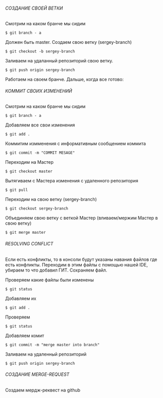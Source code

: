 ###### СОЗДАНИЕ СВОЕЙ ВЕТКИ

Смотрим на каком бранче мы сидим

`$ git branch - a`

Должен быть master. Создаем свою ветку (sergey-branch)

`$ git checkout -b sergey-branch`

Заливаем на удаланный репозиторий свою ветку.

`$ git push origin sergey-branch`

Работаем на своем бранче.
Дальше, когда все готово:

###### КОММИТ СВОИХ ИЗМЕНЕНИЙ
 
Смотрим на каком бранче мы сидим

`$ git branch - a`

Добавляем все свои изменения

`$ git add .`

Коммитим измменения с информативным сообщением коммита

`$ git commit -m "COMMIT MESAGE"`

Переходим на Мастер

`$ git checkout master`

Вытягиваем с Мастера изменения с удаленного репозитория

`$ git pull`

Переходим на свою ветку (sergey-branch)

`$ git checkout sergey-branch`

Объединяем свою ветку с веткой Мастер (вливаем/мержим Мастер в свою ветку)

`$ git merge master`

###### RESOLVING CONFLICT
Если есть конфликты, то в консоли будут указаны навания файлов где есть конфликты. Переходим в этим файлы с помощью нашей IDE, убираем то что добавил ГИТ. Сохраняем файл.

Проверяем какие файлы были изменены

`$ git status`

Добавляем их

`$ git add .`

Проверяем

`$ git status`

Добавляем комит

`$ git commit -m "merge master into branch"`

Заливаем на удаленный репозиторий

`$ git push origin sergey-branch`


###### СОЗДАНИЕ MERGE-REQUEST

Создаем мердж-реквест на github